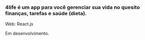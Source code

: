### 4life é um app para você gerenciar sua vida no quesito finanças, tarefas e saúde (dieta).

Web: React.js

Em desenvolvimento.